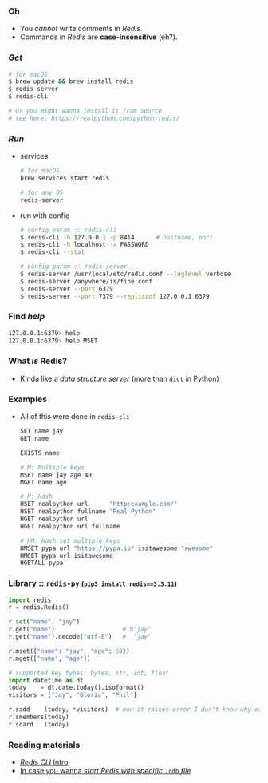 
### Oh
- You *cannot* write comments in *Redis*.
- Commands in *Redis* are **case-insensitive** (eh?).

### *Get*
  ```bash
  # for macOS
  $ brew update && brew install redis
  $ redis-server
  $ redis-cli
  
  # Or you might wanna install it from source
  # see here: https://realpython.com/python-redis/
  ```

### *Run*
- services
  ```bash
  # for macOS
  brew services start redis
  
  # for any OS
  redis-server
  ```

- run with config
  ```bash
  # config param :: redis-cli
  $ redis-cli -h 127.0.0.1 -p 8414      # hostname, port
  $ redis-cli -h localhost -a PASSWORD
  $ redis-cli --stat
  
  # config param :: redis-server
  $ redis-server /usr/local/etc/redis.conf --loglevel verbose
  $ redis-server /anywhere/is/fine.conf
  $ redis-server --port 6379
  $ redis-server --port 7379 --replicaof 127.0.0.1 6379
  ```

### Find *help*
  ```bash
  127.0.0.1:6379> help
  127.0.0.1:6379> help MSET
  ```

### What *is* Redis?
- Kinda like a *data structure server* (more than `dict` in Python)

### Examples
- All of this were done in `redis-cli`
  ```bash
  SET name jay
  GET name
  
  EXISTS name

  # M: Multiple keys
  MSET name jay age 40
  MGET name age
  
  # H: Hash
  HSET realpython url      "http:example.com/"
  HSET realpython fullname "Real Python"
  HGET realpython url
  HGET realpython url fullname

  # HM: Hash set multiple keys
  HMSET pypa url "https://pypa.io" isitawesome "awesome"
  HMGET pypa url isitawesome
  HGETALL pypa
  ```

### Library :: `redis-py` <small>(`pip3 install redis==3.3.11`)</small>
  ```python
  import redis
  r = redis.Redis()

  r.set("name", "jay")
  r.get("name")                   # b'jay'
  r.get("name").decode("utf-8")   #  'jay'

  r.mset({"name": "jay", "age": 69})
  r.mget(["name", "age"])

  # supported key types: bytes, str, int, float
  import datetime as dt
  today    = dt.date.today().isoformat()
  visitors = ["Jay", "Gloria", "Phil"]

  r.sadd    (today, *visitors)  # now it raises error I don't know why exactly
  r.smembers(today)
  r.scard   (today)
  ```

### Reading materials
- [*Redis CLI* Intro](https://redis.io/topics/rediscli)
- [In case you wanna *start Redis with specific* `.rdb` *file*](https://stackoverflow.com/questions/14497234/how-to-recover-redis-data-from-snapshotrdb-file-copied-from-another-machine)

